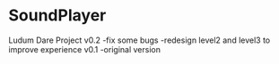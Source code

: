 # SoundPlayer
Ludum Dare Project
v0.2
-fix some bugs
-redesign level2 and level3 to improve experience
v0.1
-original version
